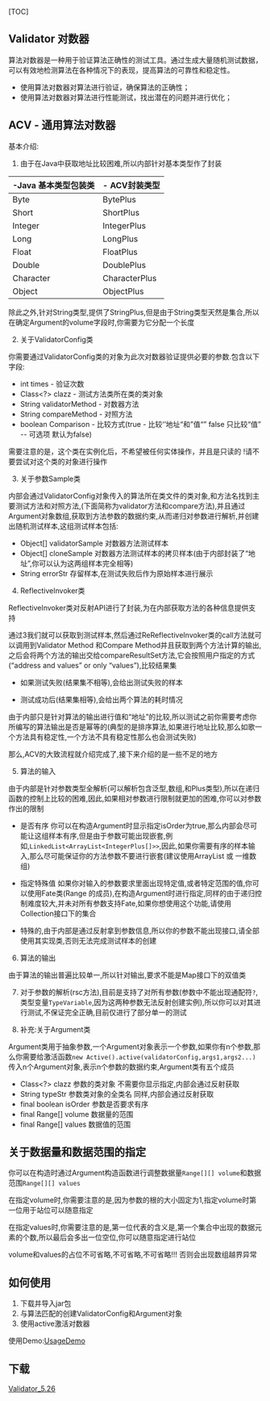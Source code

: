 [TOC]

## Validator 对数器

算法对数器是一种用于验证算法正确性的测试工具。通过生成大量随机测试数据，可以有效地检测算法在各种情况下的表现，提高算法的可靠性和稳定性。

-   使用算法对数器对算法进行验证，确保算法的正确性；
-   使用算法对数器对算法进行性能测试，找出潜在的问题并进行优化；

## ACV - 通用算法对数器

基本介绍:

1.   由于在Java中获取地址比较困难,所以内部针对基本类型作了封装

| -Java 基本类型包装类 | - ACV封装类型 |
| :------------------- | :------------ |
| Byte                 | BytePlus      |
| Short                | ShortPlus     |
| Integer              | IntegerPlus   |
| Long                 | LongPlus      |
| Float                | FloatPlus     |
| Double               | DoublePlus    |
| Character            | CharacterPlus |
| Object               | ObjectPlus    |

除此之外,针对String类型,提供了StringPlus,但是由于String类型天然是集合,所以在确定Argument的volume字段时,你需要为它分配一个长度

2.   关于ValidatorConfig类

你需要通过ValidatorConfig类的对象为此次对数器验证提供必要的参数.包含以下字段:

-   int times - 验证次数
-   Class<?> clazz - 测试方法类所在类的类对象
-   String validatorMethod - 对数器方法
-   String compareMethod - 对照方法
-   boolean Comparison - 比较方式(true - 比较‘’地址“和”值“” false 只比较“值”  -- 可选项 默认为false)

需要注意的是，这个类在实例化后，不希望被任何实体操作，并且是只读的 !请不要尝试对这个类的对象进行操作

3.   关于参数Sample类

内部会通过ValidatorConfig对象传入的算法所在类文件的类对象,和方法名找到主要测试方法和对照方法,(下面简称为validator方法和compare方法),并且通过Argument对象数组,获取到方法参数的数据约束,从而递归对参数进行解析,并创建出随机测试样本,这组测试样本包括:

-   Object[] validatorSample 对数器方法测试样本
-   Object[] cloneSample       对数器方法测试样本的拷贝样本(由于内部封装了“地址”,你可以认为这两组样本完全相等)
-   String errorStr                存留样本,在测试失败后作为原始样本进行展示

4.   ReflectiveInvoker类

ReflectiveInvoker类对反射API进行了封装,为在内部获取方法的各种信息提供支持

通过3我们就可以获取到测试样本,然后通过ReReflectiveInvoker类的call方法就可以调用到Validator Method 和Compare Method并且获取到两个方法计算的输出,之后会将两个方法的输出交给compareResultSet方法,它会按照用户指定的方式(“address and values” or only “values”),比较结果集

-   如果测试失败(结果集不相等),会给出测试失败的样本

-   测试成功后(结果集相等),会给出两个算法的耗时情况

由于内部只是针对算法的输出进行值和“地址”的比较,所以测试之前你需要考虑你所编写的算法输出是否是幂等的(典型的是排序算法,如果进行地址比较,那么如歌一个方法具有稳定性,一个方法不具有稳定性那么也会测试失败)



那么,ACV的大致流程就介绍完成了,接下来介绍的是一些不足的地方

5.   算法的输入

由于内部是针对参数类型全解析(可以解析包含泛型,数组,和Plus类型),所以在递归函数的控制上比较的困难,因此,如果相对参数进行限制就更加的困难,你可以对参数作出的限制

-   是否有序 你可以在构造Argument时显示指定isOrder为true,那么内部会尽可能让这组样本有序,但是由于参数可能出现嵌套,例如,`LinkedList<ArrayList<IntegerPlus[]>>`,因此,如果你需要有序的样本输入,那么尽可能保证你的方法参数不要进行嵌套(建议使用ArrayList 或 一维数组)

-   指定特殊值 如果你对输入的参数要求里面出现特定值,或者特定范围的值,你可以使用Fate类(Range 的成员),在构造Argument时进行指定,同样的由于递归控制难度较大,并未对所有参数支持Fate,如果你想使用这个功能,请使用Collection接口下的集合
-   特殊的,由于内部是通过反射拿到参数信息,所以你的参数不能出现接口,请全部使用其实现类,否则无法完成测试样本的创建

6.   算法的输出

由于算法的输出普遍比较单一,所以针对输出,要求不能是Map接口下的双值类

7.   对于参数的解析(rsc方法),目前是支持了对所有参数(参数中不能出现通配符`?`,类型变量`TypeVariable`,因为这两种参数无法反射创建实例),所以你可以对其进行测试,不保证完全正确,目前仅进行了部分单一的测试

8.   补充:关于Argument类

Argument类用于抽象参数,一个Argument对象表示一个参数,如果你有n个参数,那么你需要给激活函数`new Active().active(validatorConfig,args1,args2...)`传入n个Argument对象,表示n个参数的数据约束,Argument类有五个成员

-   Class<?> clazz 参数的类对象 不需要你显示指定,内部会通过反射获取
-   String typeStr 参数类对象的全类名 同样,内部会通过反射获取
-   final boolean isOrder 参数是否要求有序
-   final Range[] volume 数据量的范围
-   final Range[] values   数据值的范围

## 关于数据量和数据范围的指定

你可以在构造时通过Argument构造函数进行调整数据量`Range[][] volume`和数据范围`Range[][] values`

在指定volume时,你需要注意的是,因为参数的根的大小固定为1,指定volume时第一位用于站位可以随意指定

在指定values时,你需要注意的是,第一位代表的含义是,第一个集合中出现的数据元素的个数,所以最后会多出一位空位,你可以随意指定进行站位

volume和values的占位不可省略,不可省略,不可省略!!! 否则会出现数组越界异常

## 如何使用

1.   下载并导入jar包
2.   与算法匹配的创建ValidatorConfig和Argument对象
3.   使用active激活对数器

使用Demo:[UsageDemo](https://github.com/ZhcLan/Algorithm-Correctness-Validator/blob/main/UsageDemo.java)

## 下载

[Validator_5.26](https://github.com/ZhcLan/Algorithm-Correctness-Validator/blob/main/validator_5.26.jar)

